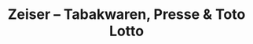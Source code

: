 ---
title: "Zeiser – Tabakwaren, Presse & Toto Lotto"
url: /rheinfelden-baden/zeiser-tabakwaren-presse-und-toto-lotto/
shop: Zeitungen
---
